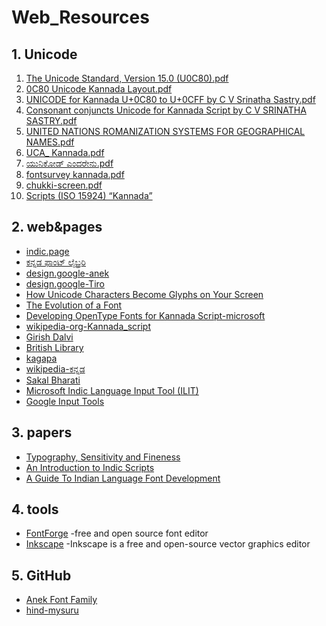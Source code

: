 # Web_Resources

## 1. Unicode
01. [The Unicode Standard, Version 15.0 (U0C80).pdf](https://drive.google.com/file/d/1zCUxAaHKLLRnCd1t2daPRSoaDwiYkLh-/view?usp=sharing)
02. [0C80 Unicode Kannada Layout.pdf](https://drive.google.com/file/d/1ED8jZwg3LD_9LbTy8WCn3DFa5_AV64CV/view?usp=sharing)
03. [UNICODE for Kannada U+0C80 to U+0CFF by C V Srinatha Sastry.pdf](https://drive.google.com/file/d/1HFUdrneQ3vR0Nji6pzDcVK38Rk4OgLWv/view?usp=sharing)
4. [Consonant conjuncts Unicode for Kannada Script by C V SRINATHA SASTRY.pdf
](https://drive.google.com/file/d/1z6Ecn7iM-39J6Z8VGVFDDh1rriZnYlk2/view?usp=sharing)
5. [UNITED NATIONS ROMANIZATION SYSTEMS FOR GEOGRAPHICAL NAMES.pdf](https://drive.google.com/file/d/1OIVT15rsVni1AsFc7WVP2vXnWDObuUqm/view?usp=sharing)
6. [UCA_ Kannada.pdf](https://drive.google.com/file/d/1eXlwUHB3UK0LVHG0Nz5Y3GtPUg3uzIVg/view?usp=sharing)
7. [ಯುನಿಕೋಡ್ ಎಂದರೇನು.pdf](https://drive.google.com/file/d/1lwXqMBwehb70JMiZUj_aAcbl5wpKS5Ax/view?usp=sharing)
8. [fontsurvey kannada.pdf](https://drive.google.com/file/d/1QF8rGGEACh36_7j-en8HiIoCzeJVgWFv/view?usp=sharing)
9. [chukki-screen.pdf](https://chukki.files.wordpress.com/2008/06/chukki-screen.pdf)
10. [Scripts (ISO 15924) “Kannada”](https://www.compart.com/en/unicode/scripts/Knda)
## 2. web&pages
* [indic.page](https://indic.page/)
* [ಕನ್ನಡ ಫಾಂಟ್ ಲೈಬ್ರರಿ](https://imarunck.github.io/Kannada-Font-Library/)
* [design.google-anek](https://design.google/library/anek-multiscript)
* [design.google-Tiro](https://design.google/library/new-Indic-fonts)
* [How Unicode Characters Become Glyphs on Your Screen](https://www.youtube.com/watch?v=bt4MwIpcp2M)
* [The Evolution of a Font](https://www.youtube.com/watch?v=0MUFEPxCKEc)
* [Developing OpenType Fonts for Kannada Script-microsoft](https://learn-microsoft-com.translate.goog/en-us/typography/script-development/kannada?_x_tr_sl=en&_x_tr_tl=kn&_x_tr_hl=kn&_x_tr_pto=tc)
* [wikipedia-org-Kannada_script](https://en-m-wikipedia-org.translate.goog/wiki/Kannada_script?_x_tr_sl=en&_x_tr_tl=kn&_x_tr_hl=kn&_x_tr_pto=tc)
* [Girish Dalvi](http://www.idc.iitb.ac.in/~girish/academic.html)
* [British Library](https://www.bl.uk/collection-guides/kannada)
* [kagapa](https://kagapa.in/kannada/content/%E0%B2%A4%E0%B2%82%E0%B2%A4%E0%B3%8D%E0%B2%B0%E0%B2%BE%E0%B2%82%E0%B2%B6%E0%B2%97%E0%B2%B3%E0%B3%81)
* [wikipedia-ಕನ್ನಡ](https://kn.wikipedia.org/wiki/%E0%B2%95%E0%B2%A8%E0%B3%8D%E0%B2%A8%E0%B2%A1)
* [Sakal Bharati](https://www.cdac.in/index.aspx?id=dl_sakal_bharati_font)
* [Microsoft I​ndic Language Input Tool (ILIT)](https://www.microsoft.com/en-in/bhashaindia/downloads.aspx)
* [Google Input Tools](https://www.google.com/inputtools/)
## 3. papers
* [Typography, Sensitivity and Fineness](https://www.typoday.in/2015/spk_papers/Pradnya_Naik-Typographyday2015.pdf)
* [An Introduction to Indic Scripts](https://www.w3.org/2002/Talks/09-ri-indic/indic-paper.pdf)
* [A Guide To Indian Language Font Development](https://thottingal.in/documents/Fontbook.pdf)
## 4. tools
* [FontForge](https://fontforge.org/en-US/downloads/)
-free and open source font editor
* [Inkscape](https://inkscape.org/release/inkscape-1.3/windows/64-bit/msi/?redirected=1)
-Inkscape is a free and open-source vector graphics editor
## 5. GitHub
* [Anek Font Family](https://github.com/EkType/Anek)
* [hind-mysuru](https://github.com/itfoundry/hind-mysuru)
